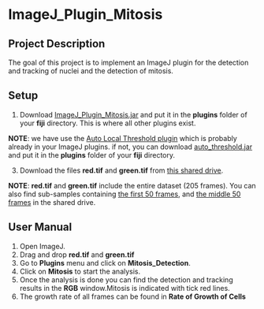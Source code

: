# ImageJ_Plugin_Mitosis

## Project Description

The goal of this project is to implement an ImageJ plugin for the detection and tracking of nuclei and the detection of mitosis. 


## Setup

1. Download [ImageJ_Plugin_Mitosis.jar](https://github.com/sMamooler/ImageJ_Plugin_Mitosis/blob/main/ImageJ_Plugin_Mitosis.jar) and put it in the **plugins** folder of your **fiji** directory. This is where all other plugins exist.

**NOTE**: we have use the [Auto Local Threshold plugin](https://imagej.net/plugins/auto-local-threshold) which is probably already in your ImageJ plugins. if not, you can download [auto_threshold.jar](https://github.com/sMamooler/ImageJ_Plugin_Mitosis/blob/main/auto_threshold.jar) and put it in the **plugins** folder of your **fiji** directory.

3. Download the files **red.tif** and **green.tif** from [this shared drive](https://drive.switch.ch/index.php/s/VzpRO3yznYIPfi0?path=%2Foriginal_data).

**NOTE**: **red.tif** and **green.tif** include the entire dataset (205 frames). You can also find sub-samples containing [the first 50 frames](https://drive.switch.ch/index.php/s/VzpRO3yznYIPfi0?path=%2Fds_start1_data), and [the middle 50 frames](https://drive.switch.ch/index.php/s/VzpRO3yznYIPfi0?path=%2Fds_start100_data) in the shared drive.

## User Manual
1. Open ImageJ.
2. Drag and drop **red.tif** and **green.tif**
3. Go to **Plugins** menu and click on **Mitosis_Detection**. 
4. Click on **Mitosis** to start the analysis.
5. Once the analysis is done you can find the detection and tracking results in the **RGB** window.Mitosis is indicated with tick red lines.
6. The growth rate of all frames can be found in **Rate of Growth of Cells**



